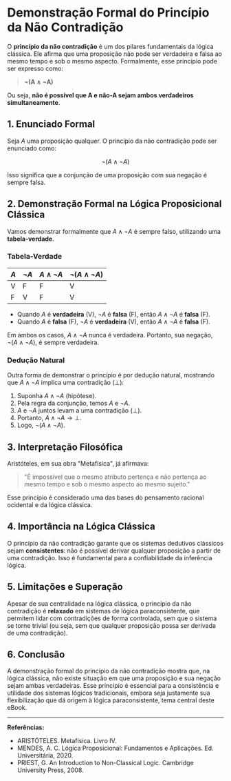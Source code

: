 
# Demonstração Formal do Princípio da Não Contradição

O **princípio da não contradição** é um dos pilares fundamentais da lógica clássica. Ele afirma que uma proposição não pode ser verdadeira e falsa ao mesmo tempo e sob o mesmo aspecto. Formalmente, esse princípio pode ser expresso como:

> **¬(A ∧ ¬A)**

Ou seja, **não é possível que A e não-A sejam ambos verdadeiros simultaneamente**.

## 1. Enunciado Formal

Seja $A$ uma proposição qualquer. O princípio da não contradição pode ser enunciado como:

$$
\neg (A \land \neg A)
$$

Isso significa que a conjunção de uma proposição com sua negação é sempre falsa.

## 2. Demonstração Formal na Lógica Proposicional Clássica

Vamos demonstrar formalmente que $A \land \neg A$ é sempre falso, utilizando uma **tabela-verdade**.

### Tabela-Verdade

| $A$ | $\neg A$ | $A \land \neg A$ | $\neg (A \land \neg A)$ |
|-----|----------|------------------|-------------------------|
| V   |    F     |        F         |           V             |
| F   |    V     |        F         |           V             |

- Quando $A$ é **verdadeira** (V), $\neg A$ é **falsa** (F), então $A \land \neg A$ é **falsa** (F).
- Quando $A$ é **falsa** (F), $\neg A$ é **verdadeira** (V), então $A \land \neg A$ é **falsa** (F).

Em ambos os casos, $A \land \neg A$ nunca é verdadeira. Portanto, sua negação, $\neg (A \land \neg A)$, é sempre verdadeira.

### Dedução Natural

Outra forma de demonstrar o princípio é por dedução natural, mostrando que $A \land \neg A$ implica uma contradição ($\bot$):

1. Suponha $A \land \neg A$ (hipótese).
2. Pela regra da conjunção, temos $A$ e $\neg A$.
3. $A$ e $\neg A$ juntos levam a uma contradição ($\bot$).
4. Portanto, $A \land \neg A \rightarrow \bot$.
5. Logo, $\neg (A \land \neg A)$.

## 3. Interpretação Filosófica

Aristóteles, em sua obra "Metafísica", já afirmava:

> "É impossível que o mesmo atributo pertença e não pertença ao mesmo tempo e sob o mesmo aspecto ao mesmo sujeito."

Esse princípio é considerado uma das bases do pensamento racional ocidental e da lógica clássica.

## 4. Importância na Lógica Clássica

O princípio da não contradição garante que os sistemas dedutivos clássicos sejam **consistentes**: não é possível derivar qualquer proposição a partir de uma contradição. Isso é fundamental para a confiabilidade da inferência lógica.

## 5. Limitações e Superação

Apesar de sua centralidade na lógica clássica, o princípio da não contradição é **relaxado** em sistemas de lógica paraconsistente, que permitem lidar com contradições de forma controlada, sem que o sistema se torne trivial (ou seja, sem que qualquer proposição possa ser derivada de uma contradição).

## 6. Conclusão

A demonstração formal do princípio da não contradição mostra que, na lógica clássica, não existe situação em que uma proposição e sua negação sejam ambas verdadeiras. Esse princípio é essencial para a consistência e utilidade dos sistemas lógicos tradicionais, embora seja justamente sua flexibilização que dá origem à lógica paraconsistente, tema central deste eBook.

---

**Referências:**
- ARISTÓTELES. Metafísica. Livro IV.
- MENDES, A. C. Lógica Proposicional: Fundamentos e Aplicações. Ed. Universitária, 2020.
- PRIEST, G. An Introduction to Non-Classical Logic. Cambridge University Press, 2008.
```